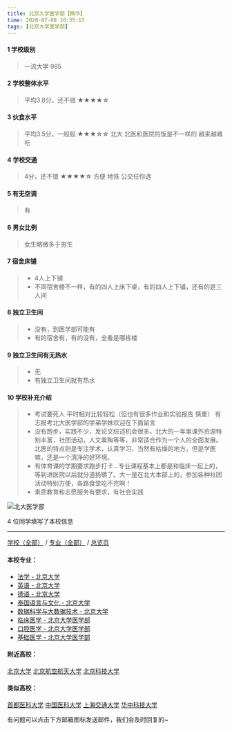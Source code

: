 ```yaml
---
title: 北京大学医学部【精华】
time: 2020-07-08 10:35:17
tags: [北京大学医学部]
---
```

#### 1 学校级别
> 一流大学 985


#### 2 学校整体水平
> 平均3.8分，还不错
★★★★☆



#### 3 伙食水平
>  平均3.5分，一般般
★★★☆☆
北大 北医和医院的饭是不一样的 越来越难吃


#### 4 学校交通
> 4分，还不错
★★★★☆
方便 地铁 公交任你选

#### 5 有无空调
> 有


#### 6 男女比例
> 女生略微多于男生


#### 7 宿舍床铺
> - 4人上下铺
> - 不同宿舍楼不一样，有的四人上床下桌，有的四人上下铺，还有的是三人间

#### 8 独立卫生间
> - 没有，到医学部可能有
> - 有的宿舍有，有的没有，全看是哪栋楼


#### 9 独立卫生间有无热水
> - 无
> - 有独立卫生间就有热水

#### 10 学校补充介绍
> - 考试要死人 平时相对比较轻松（但也有很多作业和实验报告 慎重） 有志报考北大医学部的学弟学妹欢迎在下面留言
> - 没有跑步，实践不少，发论文综述机会很多。北大的一年里课外资源特别丰富，社团活动，人文熏陶等等，非常适合作为一个人的全面发展。北医的特点则是专注学术，认真学习，当然有枯燥的地方，但是学医嘛，还是一个清净的好环境。
> - 有体育课的学期要求跑步打卡…专业课程基本上都是和临床一起上的，等到进医院以后就分道扬镳了。大一是在北大本部上的，参加各种社团活动特别方便，各路食堂吃不完啊！
> - 素质教育和志愿服务有要求，有社会实践


![北大医学部](http://upload-images.jianshu.io/upload_images/6510336-8995099a17c6529c.jpg?imageMogr2/auto-orient/strip%7CimageView2/2/w/1240)

4 位同学填写了本校信息
***
[学校（全部）](https://univgo.github.io/2020/07/09/学校汇总页) / [专业（全部）](https://univgo.github.io/2020/07/09/专业汇总页) / [总览页](https://univgo.github.io/2020/07/09/总览)

#### 本校专业：
- [法学 - 北京大学](https://univgo.github.io/2020/07/08/法学%20-%20北京大学)
- [英语 - 北京大学](https://univgo.github.io/2020/07/08/英语%20-%20北京大学)
- [德语 - 北京大学](https://univgo.github.io/2020/07/08/德语%20-%20北京大学)
- [泰国语言与文化 - 北京大学](https://univgo.github.io/2020/07/08/泰国语言与文化-北京大学)
- [数据科学与大数据技术 - 北京大学](https://univgo.github.io/2020/07/08/数据科学与大数据技术%20-%20北京大学)
- [临床医学 - 北京大学医学部](https://univgo.github.io/2020/07/08/临床医学%20-%20北京大学医学部)
- [口腔医学 - 北京大学医学部](https://univgo.github.io/2020/07/08/口腔医学%20-%20北京大学医学部)
- [基础医学 - 北京大学医学部](https://univgo.github.io/2020/07/08/基础医学%20-%20北京大学医学部)


#### 附近高校：
[北京大学](https://univgo.github.io/2020/07/08/北京大学) 
[北京航空航天大学](https://univgo.github.io/2020/07/08/北京航空航天大学)
[北京科技大学](https://univgo.github.io/2020/07/08/北京科技大学) 

#### 类似高校：
[首都医科大学](https://univgo.github.io/2020/07/08/首都医科大学)
[中国医科大学](https://univgo.github.io/2020/07/08/中国医科大学) 
[上海交通大学](https://univgo.github.io/2020/07/08/上海交通大学) 
[华中科技大学](https://univgo.github.io/2020/07/08/华中科技大学)


有问题可以点击下方邮箱图标发送邮件，我们会及时回复的~
